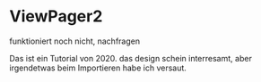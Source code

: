 # ViewPager2
funktioniert noch nicht, nachfragen

Das ist ein Tutorial von 2020. das design schein interresamt, aber irgendetwas beim Importieren habe ich versaut.
